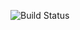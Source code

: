 ![Build Status](https://codebuild.us-west-2.amazonaws.com/badges?uuid=eyJlbmNyeXB0ZWREYXRhIjoicGRTUVYzelpsTzFOak5Hc3c0TGhVRnk2QVZXZXFMSE11VmtpQjZiMEswVHZVVVRJZjd4bHZUWDczWTdOeWIrWkwySWJ4MWJzaEtueXN2Y3lvSWI0SzVBPSIsIml2UGFyYW1ldGVyU3BlYyI6IkRKdTl3RGlQd0R3RnVjamsiLCJtYXRlcmlhbFNldFNlcmlhbCI6MX0%3D&branch=main)
